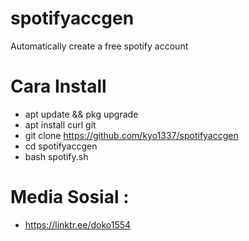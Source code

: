# spotifyaccgen
Automatically create a free spotify account

# Cara Install 
- apt update && pkg upgrade
- apt install curl git
- git clone https://github.com/kyo1337/spotifyaccgen
- cd spotifyaccgen
- bash spotify.sh

# Media Sosial :
- https://linktr.ee/doko1554